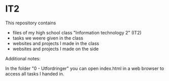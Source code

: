 # IT2

This repository contains 

  - files of my high school class "Information technology 2" (IT2)
  - tasks we weere given in the class
  - websites and projects I made in the class
  - websites and projects I made on the side

Additional notes:

In the folder "0 - Utfordringer" 
you can open index.html in a
web browser to access all 
tasks I handed in.
